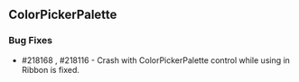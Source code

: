 ## ColorPickerPalette

### Bug Fixes

* \#218168 , #218116 - Crash with ColorPickerPalette control while using in Ribbon is fixed.
